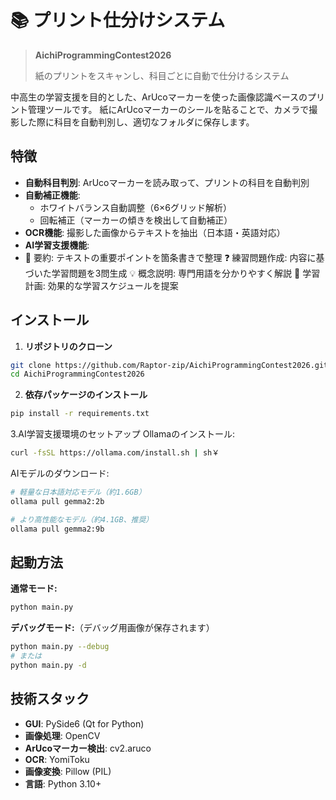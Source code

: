 # 📚 プリント仕分けシステム

> **AichiProgrammingContest2026**
>
> 紙のプリントをスキャンし、科目ごとに自動で仕分けるシステム

中高生の学習支援を目的とした、ArUcoマーカーを使った画像認識ベースのプリント管理ツールです。
紙にArUcoマーカーのシールを貼ることで、カメラで撮影した際に科目を自動判別し、適切なフォルダに保存します。

## 特徴

- **自動科目判別**: ArUcoマーカーを読み取って、プリントの科目を自動判別
- **自動補正機能**:
  - ホワイトバランス自動調整（6×6グリッド解析）
  - 回転補正（マーカーの傾きを検出して自動補正）
- **OCR機能**: 撮影した画像からテキストを抽出（日本語・英語対応）
- **AI学習支援機能**:
-   📝 要約: テキストの重要ポイントを箇条書きで整理
    ❓ 練習問題作成: 内容に基づいた学習問題を3問生成
    💡 概念説明: 専門用語を分かりやすく解説
    📅 学習計画: 効果的な学習スケジュールを提案

## インストール

1. **リポジトリのクローン**
```bash
git clone https://github.com/Raptor-zip/AichiProgrammingContest2026.git
cd AichiProgrammingContest2026
```

2. **依存パッケージのインストール**
```bash
pip install -r requirements.txt
```

3.AI学習支援環境のセットアップ
Ollamaのインストール:
```bash
curl -fsSL https://ollama.com/install.sh | sh￥
```
AIモデルのダウンロード:
```bash
# 軽量な日本語対応モデル（約1.6GB）
ollama pull gemma2:2b

# より高性能なモデル（約4.1GB、推奨）
ollama pull gemma2:9b
```

## 起動方法

**通常モード:**
```bash
python main.py
```

**デバッグモード:**（デバッグ用画像が保存されます）
```bash
python main.py --debug
# または
python main.py -d
```

## 技術スタック

- **GUI**: PySide6 (Qt for Python)
- **画像処理**: OpenCV
- **ArUcoマーカー検出**: cv2.aruco
- **OCR**: YomiToku
- **画像変換**: Pillow (PIL)
- **言語**: Python 3.10+